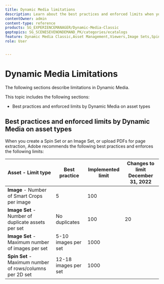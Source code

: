 ```yaml
---
title: Dynamic Media limitations
description: Learn about the best practices and enforced limits when you create an Image Set or a Spin Set, or upload a PDF. Also learn about unsupported web browser and operating system combinations for Dynamic Media Viewers. 
contentOwner: admin
content-type: reference
products: SG_EXPERIENCEMANAGER/Dynamic-Media-Classic
geptopics: SG_SCENESEVENONDEMAND_PK/categories/ecatalogs
feature: Dynamic Media Classic,Asset Management,Viewers,Image Sets,Spin Sets,eCatalog
role: User


---
```

# Dynamic Media Limitations

The following sections describe limitations in Dynamic Media.

This topic includes the following sections: 

* Best practices and enforced limits by Dynamic Media on asset types
<!-- * Unsupported web browser and operating system combinations for Dynamic Media Viewers -->

## Best practices and enforced limits by Dynamic Media on asset types

When you create a Spin Set or an Image Set, or upload PDFs for page extraction, Adobe recommends the following best practices and enforces the following limits:

| Asset - Limit type | Best practice | Implemented limit | Changes to limit December 31, 2022 |
| --- | --- | --- | --- |
| **Image** - Number of Smart Crops per image | 5 | 100 |  |
| **Image Set** - Number of duplicate assets per set | No duplicates | 100 | 20 |
| **Image Set** - Maximum number of images per set | 5-10 images per set  | 1000 |
| **Spin Set** - Maximum number of rows/columns per 2D set | 12-18 images per set | 1000 |

<!-- NO PDF UPLOAD OPTION IN AEMaaCS | **PDF** - Maximum number of pages for a PDF to be considered for extraction |  | 5000 (for new uploads) | 100 | -->
<!-- See also [Dynamic Media limitations](/help/assets/limitations.md). -->



<!-- ## Unsupported web browser and operating system combinations for Dynamic Media Viewers

Dynamic Media Viewers do not support following combinations of web browser and operating system.

* Internet Explorer 11 + Windows 7
* Internet Explorer 11 + Windows 8.1
* Internet Explorer 11 + Windows Phone 8.1
* Internet Explorer 11 + Windows Phone 8.1 Update
* Safari 6 + iOS 6.0.1
* Safari 7 + iOS 7.1
* Safari 7 + macOS X 10.9 Mavericks
* Safari 8 + iOS 8.4
* Safari 8 + macOS X 10.10 Yosemite -->